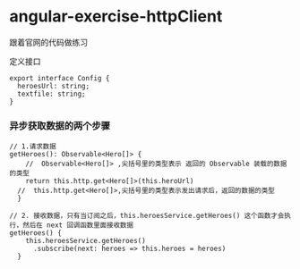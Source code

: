 # angular-exercise-httpClient
跟着官网的代码做练习

定义接口
```
export interface Config {
  heroesUrl: string;
  textfile: string;
}
```


### 异步获取数据的两个步骤


```
// 1.请求数据
getHeroes(): Observable<Hero[]> {
    //  Observable<Hero[]> ,尖括号里的类型表示 返回的 Observable 装载的数据的类型
    return this.http.get<Hero[]>(this.heroUrl)
  //  this.http.get<Hero[]>,尖括号里的类型表示发出请求后，返回的数据的类型
  }
```

```
// 2. 接收数据，只有当订阅之后，this.heroesService.getHeroes() 这个函数才会执行，然后在 next 回调函数里面接收数据 
getHeroes() {
    this.heroesService.getHeroes()
      .subscribe(next: heroes => this.heroes = heroes)
  }
```
